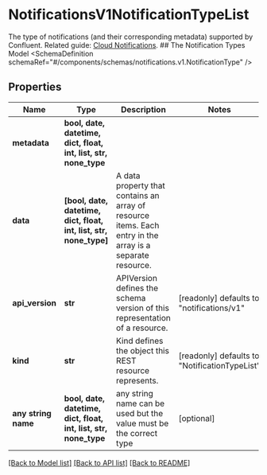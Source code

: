 # NotificationsV1NotificationTypeList

The type of notifications (and their corresponding metadata) supported by Confluent.   Related guide: [Cloud Notifications](https://docs.confluent.io/cloud/current/monitoring/configure-notifications.html#notifications-for-ccloud).  ## The Notification Types Model <SchemaDefinition schemaRef=\"#/components/schemas/notifications.v1.NotificationType\" />

## Properties
Name | Type | Description | Notes
------------ | ------------- | ------------- | -------------
**metadata** | **bool, date, datetime, dict, float, int, list, str, none_type** |  | 
**data** | **[bool, date, datetime, dict, float, int, list, str, none_type]** | A data property that contains an array of resource items. Each entry in the array is a separate resource. | 
**api_version** | **str** | APIVersion defines the schema version of this representation of a resource. | [readonly] defaults to "notifications/v1"
**kind** | **str** | Kind defines the object this REST resource represents. | [readonly] defaults to "NotificationTypeList"
**any string name** | **bool, date, datetime, dict, float, int, list, str, none_type** | any string name can be used but the value must be the correct type | [optional]

[[Back to Model list]](../README.md#documentation-for-models) [[Back to API list]](../README.md#documentation-for-api-endpoints) [[Back to README]](../README.md)


